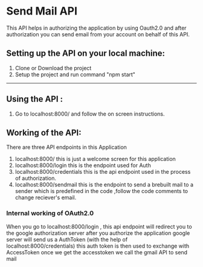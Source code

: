 # Send Mail API 

This API helps in authorizing the application by using Oauth2.0 and after authorization you can send email from your account on behalf of this API.

## Setting up the API on your local machine:

1. Clone or Download the project
2. Setup the project and run command "npm start"

---

## Using the API :

1. Go to localhost:8000/ and follow the on screen instructions.

## Working of the API:

There are three API endpoints in this Application

1. localhost:8000/ this is just a welcome screen for this application
2. localhost:8000/login this is the endpoint used for Auth
3. localhost:8000/credentials this is the api endpoint used in the process of authorization.
4. localhost:8000/sendmail this is the endpoint to send a brebuilt mail to a sender which is predefined in the code ,follow the code comments to change reciever's email.

### Internal working of OAuth2.0

When you go to localhost:8000/login , this api endpoint will redirect you to the google authorization server after you authorize the application google server will send us a AuthToken (with the help of localhost:8000/credentials) this auth token is then used to exchange with AccessToken once we get the accesstoken we call the gmail API to send mail
